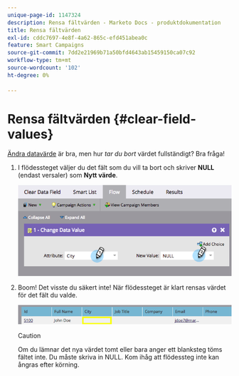 ```yaml
---
unique-page-id: 1147324
description: Rensa fältvärden - Marketo Docs - produktdokumentation
title: Rensa fältvärden
exl-id: cddc7697-4e8f-4a62-865c-efd451abea0c
feature: Smart Campaigns
source-git-commit: 7dd2e21969b71a50bfd4643ab15459150ca07c92
workflow-type: tm+mt
source-wordcount: '102'
ht-degree: 0%

---
```


# Rensa fältvärden {#clear-field-values}

[Ändra datavärde](/help/marketo/product-docs/core-marketo-concepts/smart-campaigns/flow-actions/change-data-value.md) är bra, men hur _tar du bort_ värdet fullständigt? Bra fråga!

1. I flödessteget väljer du det fält som du vill ta bort och skriver **NULL** (endast versaler) som **Nytt värde**.

   ![](assets/clear-field-values-1.png)

1. Boom! Det visste du säkert inte! När flödessteget är klart rensas värdet för det fält du valde.

   ![](assets/clear-field-values-2.png)

   >[!CAUTION]
   >
   >Om du lämnar det nya värdet tomt eller bara anger ett blanksteg töms fältet inte. Du måste skriva in NULL. Kom ihåg att flödessteg inte kan ångras efter körning.
